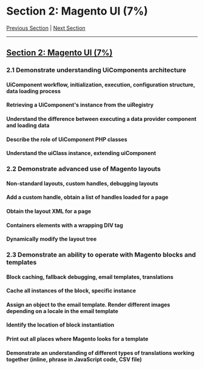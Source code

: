 # Section 2: Magento UI (7%)

[Previous Section](./1.md) | [Next Section](./3.md)

-----


## [Section 2: Magento UI (7%)](./2.md)

### **2.1**  Demonstrate understanding UiComponents architecture

#### **UiComponent workflow, initialization, execution, configuration structure, data loading process**

#### **Retrieving a UiComponent's instance from the uiRegistry**

#### **Understand the difference between executing a data provider component and loading data**

#### **Describe the role of UiComponent PHP classes**

#### **Understand the uiClass instance, extending uiComponent**

### **2.2**  Demonstrate advanced use of Magento layouts

#### **Non-standard layouts, custom handles, debugging layouts**

#### **Add a custom handle, obtain a list of handles loaded for a page**

#### **Obtain the layout XML for a page**

#### **Containers elements with a wrapping DIV tag**

#### **Dynamically modify the layout tree**

### **2.3**  Demonstrate an ability to operate with Magento blocks and templates

#### **Block caching, fallback debugging, email templates, translations**

#### **Cache all instances of the block, specific instance**

#### **Assign an object to the email template. Render different images depending on a locale in the email template**

#### **Identify the location of block instantiation**

#### **Print out all places where Magento looks for a template**

#### **Demonstrate an understanding of different types of translations working together (inline, phrase in JavaScript code, CSV file)**


